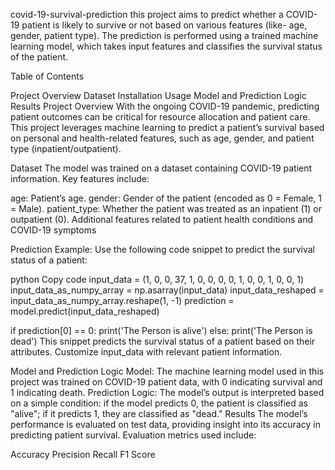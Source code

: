  covid-19-survival-prediction
this project aims to predict whether a COVID-19 patient is likely to survive or not based on various features (like- age, gender, patient type). The prediction is performed using a trained machine learning model, which takes input features and classifies the survival status of the patient.

Table of Contents

Project Overview
Dataset
Installation
Usage
Model and Prediction Logic
Results
Project Overview
With the ongoing COVID-19 pandemic, predicting patient outcomes can be critical for resource allocation and patient care. This project leverages machine learning to predict a patient’s survival based on personal and health-related features, such as age, gender, and patient type (inpatient/outpatient).

Dataset
The model was trained on a dataset containing COVID-19 patient information. Key features include:

age: Patient’s age.
gender: Gender of the patient (encoded as 0 = Female, 1 = Male).
patient_type: Whether the patient was treated as an inpatient (1) or outpatient (0).
Additional features related to patient health conditions and COVID-19 symptoms

Prediction Example: Use the following code snippet to predict the survival status of a patient:

python
Copy code
input_data = (1, 0, 0, 37, 1, 0, 0, 0, 0, 1, 0, 0, 1, 0, 0, 1)
input_data_as_numpy_array = np.asarray(input_data)
input_data_reshaped = input_data_as_numpy_array.reshape(1, -1)
prediction = model.predict(input_data_reshaped)

if prediction[0] == 0:
    print('The Person is alive')
else:
    print('The Person is dead')
This snippet predicts the survival status of a patient based on their attributes. Customize input_data with relevant patient information.

Model and Prediction Logic
Model: The machine learning model used in this project was trained on COVID-19 patient data, with 0 indicating survival and 1 indicating death.
Prediction Logic: The model’s output is interpreted based on a simple condition: if the model predicts 0, the patient is classified as "alive"; if it predicts 1, they are classified as "dead."
Results
The model’s performance is evaluated on test data, providing insight into its accuracy in predicting patient survival. Evaluation metrics used include:

Accuracy
Precision
Recall
F1 Score
